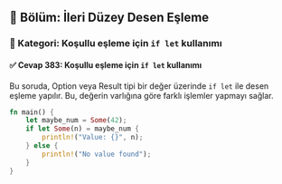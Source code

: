 ## 📘 Bölüm: İleri Düzey Desen Eşleme
### 🔹 Kategori: Koşullu eşleme için `if let` kullanımı
#### ✅ Cevap 383: Koşullu eşleme için `if let` kullanımı

Bu soruda, Option veya Result tipi bir değer üzerinde `if let` ile desen eşleme yapılır. Bu, değerin varlığına göre farklı işlemler yapmayı sağlar.

```rust
fn main() {
    let maybe_num = Some(42);
    if let Some(n) = maybe_num {
        println!("Value: {}", n);
    } else {
        println!("No value found");
    }
}
```
